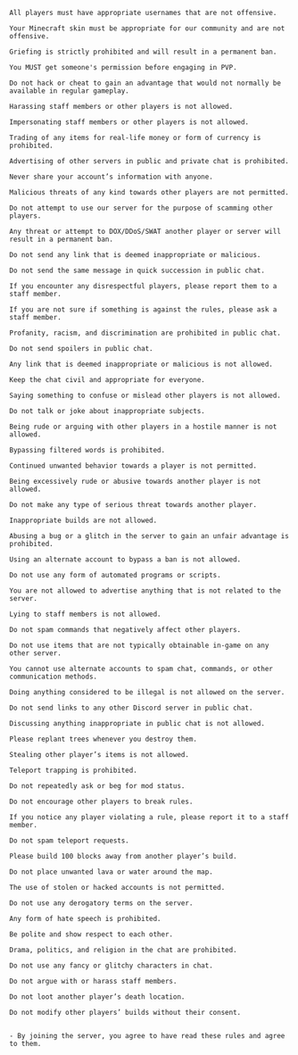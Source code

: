     All players must have appropriate usernames that are not offensive.
    
    Your Minecraft skin must be appropriate for our community and are not offensive.
    
    Griefing is strictly prohibited and will result in a permanent ban.
    
    You MUST get someone's permission before engaging in PVP.
    
    Do not hack or cheat to gain an advantage that would not normally be available in regular gameplay.
    
    Harassing staff members or other players is not allowed.
    
    Impersonating staff members or other players is not allowed.
    
    Trading of any items for real-life money or form of currency is prohibited.
    
    Advertising of other servers in public and private chat is prohibited.
    
    Never share your account’s information with anyone.
    
    Malicious threats of any kind towards other players are not permitted.
    
    Do not attempt to use our server for the purpose of scamming other players.
    
    Any threat or attempt to DOX/DDoS/SWAT another player or server will result in a permanent ban.
    
    Do not send any link that is deemed inappropriate or malicious.
    
    Do not send the same message in quick succession in public chat.
    
    If you encounter any disrespectful players, please report them to a staff member.
    
    If you are not sure if something is against the rules, please ask a staff member.
    
    Profanity, racism, and discrimination are prohibited in public chat.
    
    Do not send spoilers in public chat.
    
    Any link that is deemed inappropriate or malicious is not allowed.
    
    Keep the chat civil and appropriate for everyone.
    
    Saying something to confuse or mislead other players is not allowed.
    
    Do not talk or joke about inappropriate subjects.
    
    Being rude or arguing with other players in a hostile manner is not allowed.
    
    Bypassing filtered words is prohibited.
    
    Continued unwanted behavior towards a player is not permitted.
    
    Being excessively rude or abusive towards another player is not allowed.
    
    Do not make any type of serious threat towards another player.
    
    Inappropriate builds are not allowed.
    
    Abusing a bug or a glitch in the server to gain an unfair advantage is prohibited.
    
    Using an alternate account to bypass a ban is not allowed.
    
    Do not use any form of automated programs or scripts.
    
    You are not allowed to advertise anything that is not related to the server.
    
    Lying to staff members is not allowed.
    
    Do not spam commands that negatively affect other players.
    
    Do not use items that are not typically obtainable in-game on any other server. 
    
    You cannot use alternate accounts to spam chat, commands, or other communication methods.
    
    Doing anything considered to be illegal is not allowed on the server.
    
    Do not send links to any other Discord server in public chat.
    
    Discussing anything inappropriate in public chat is not allowed.
    
    Please replant trees whenever you destroy them.
    
    Stealing other player’s items is not allowed.
    
    Teleport trapping is prohibited.
    
    Do not repeatedly ask or beg for mod status.
    
    Do not encourage other players to break rules.
    
    If you notice any player violating a rule, please report it to a staff member.
    
    Do not spam teleport requests.
    
    Please build 100 blocks away from another player’s build.
    
    Do not place unwanted lava or water around the map.
    
    The use of stolen or hacked accounts is not permitted.
    
    Do not use any derogatory terms on the server.
    
    Any form of hate speech is prohibited.
    
    Be polite and show respect to each other.
    
    Drama, politics, and religion in the chat are prohibited.
    
    Do not use any fancy or glitchy characters in chat.
    
    Do not argue with or harass staff members.
    
    Do not loot another player’s death location.
    
    Do not modify other players’ builds without their consent.
    
    
    - By joining the server, you agree to have read these rules and agree to them.
